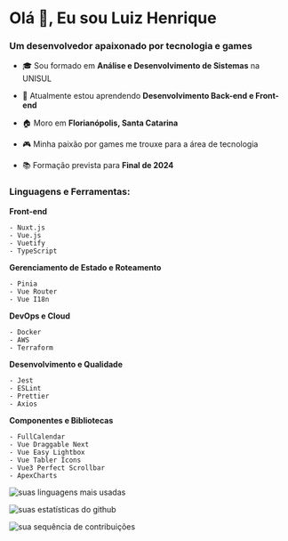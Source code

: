 <h1 align="left">Olá 👋, Eu sou Luiz Henrique</h1>
<h3 align="left">Um desenvolvedor apaixonado por tecnologia e games</h3>

- 🎓 Sou formado em **Análise e Desenvolvimento de Sistemas** na UNISUL

- 🌱 Atualmente estou aprendendo **Desenvolvimento Back-end e Front-end**

- 🏠 Moro em **Florianópolis, Santa Catarina**

- 🎮 Minha paixão por games me trouxe para a área de tecnologia

- 📚 Formação prevista para **Final de 2024**

<h3 align="left">Linguagens e Ferramentas:</h3>

**Front-end**
```
- Nuxt.js
- Vue.js
- Vuetify
- TypeScript
```

**Gerenciamento de Estado e Roteamento**
```
- Pinia
- Vue Router
- Vue I18n
```

**DevOps e Cloud**
```
- Docker
- AWS
- Terraform
```

**Desenvolvimento e Qualidade**
```
- Jest
- ESLint
- Prettier
- Axios
```

**Componentes e Bibliotecas**
```
- FullCalendar
- Vue Draggable Next
- Vue Easy Lightbox
- Vue Tabler Icons
- Vue3 Perfect Scrollbar
- ApexCharts
```

<p align="left">
<img src="https://github-readme-stats.vercel.app/api/top-langs?username=SEU-USERNAME&show_icons=true&locale=en&layout=compact&theme=dark" alt="suas linguagens mais usadas"/>
</p>

<p align="left">
<img src="https://github-readme-stats.vercel.app/api?username=SEU-USERNAME&show_icons=true&locale=en&theme=dark" alt="suas estatísticas do github"/>
</p>

<p align="left">
<img src="https://github-readme-streak-stats.herokuapp.com/?user=SEU-USERNAME&theme=dark" alt="sua sequência de contribuições"/>
</p>

